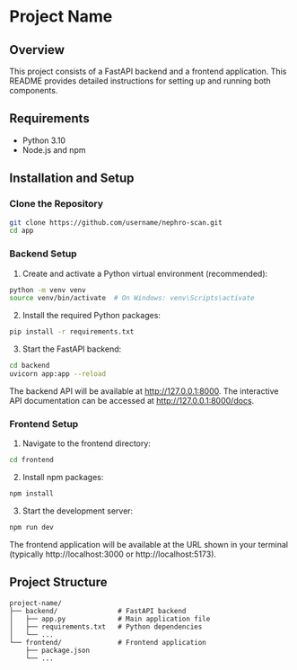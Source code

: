 # Project Name

## Overview

This project consists of a FastAPI backend and a frontend application. This README provides detailed instructions for setting up and running both components.

## Requirements

- Python 3.10
- Node.js and npm

## Installation and Setup

### Clone the Repository

```bash
git clone https://github.com/username/nephro-scan.git
cd app
```

### Backend Setup

1. Create and activate a Python virtual environment (recommended):

```bash
python -m venv venv
source venv/bin/activate  # On Windows: venv\Scripts\activate
```

2. Install the required Python packages:

```bash
pip install -r requirements.txt
```

3. Start the FastAPI backend:

```bash
cd backend
uvicorn app:app --reload
```

The backend API will be available at http://127.0.0.1:8000. The interactive API documentation can be accessed at http://127.0.0.1:8000/docs.

### Frontend Setup

1. Navigate to the frontend directory:

```bash
cd frontend
```

2. Install npm packages:

```bash
npm install
```

3. Start the development server:

```bash
npm run dev
```

The frontend application will be available at the URL shown in your terminal (typically http://localhost:3000 or http://localhost:5173).

## Project Structure

```
project-name/
├── backend/               # FastAPI backend
│   ├── app.py             # Main application file
│   ├── requirements.txt   # Python dependencies
│   └── ...
└── frontend/              # Frontend application
    ├── package.json
    └── ...
```
